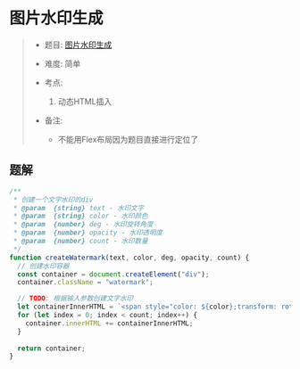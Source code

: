 # 图片水印生成

> - 题目: [图片水印生成](https://www.lanqiao.cn/problems/5134/learning/?page=1&first_category_id=2&sort=difficulty&second_category_id=11)
>
> - 难度: 简单
> - 考点: 
> 	1. 动态HTML插入
> - 备注:
> 	- 不能用Flex布局因为题目直接进行定位了

## 题解
```js
/**
 * 创建一个文字水印的div
 * @param  {string} text - 水印文字
 * @param  {string} color - 水印颜色
 * @param  {number} deg - 水印旋转角度
 * @param  {number} opacity - 水印透明度
 * @param  {number} count - 水印数量
 */
function createWatermark(text, color, deg, opacity, count) {
  // 创建水印容器
  const container = document.createElement("div");
  container.className = "watermark";

  // TODO: 根据输入参数创建文字水印
  let containerInnerHTML = `<span style="color: ${color};transform: rotate(${deg}deg); opacity: ${opacity}">${text}</span>`; 
  for (let index = 0; index < count; index++) {
    container.innerHTML += containerInnerHTML;
  }
  
  return container;
}
```